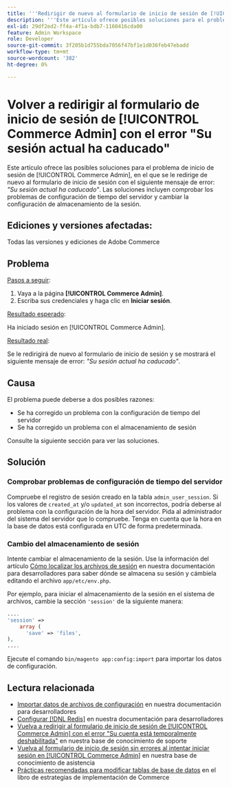 ```yaml
---
title: '''Redirigir de nuevo al formulario de inicio de sesión de [!UICONTROL Commerce Admin] con el error "Su sesión actual ha caducado"'
description: '''Este artículo ofrece posibles soluciones para el problema de inicio de sesión de [!UICONTROL Commerce Admin], en el cual se le redirigirá al formulario de inicio de sesión con el siguiente mensaje de error: *"La sesión actual ha caducado"*. Las soluciones incluyen comprobar los problemas de configuración de tiempo del servidor y cambiar la configuración de almacenamiento de la sesión".'
exl-id: 29df2ed2-ff4a-4f1a-bdb7-1160416cda00
feature: Admin Workspace
role: Developer
source-git-commit: 3f205b1d755bda7056f47bf1e1d036feb47ebadd
workflow-type: tm+mt
source-wordcount: '382'
ht-degree: 0%

---
```


# Volver a redirigir al formulario de inicio de sesión de [!UICONTROL Commerce Admin] con el error &quot;Su sesión actual ha caducado&quot;

Este artículo ofrece las posibles soluciones para el problema de inicio de sesión de [!UICONTROL Commerce Admin], en el que se le redirige de nuevo al formulario de inicio de sesión con el siguiente mensaje de error: *&quot;Su sesión actual ha caducado&quot;*. Las soluciones incluyen comprobar los problemas de configuración de tiempo del servidor y cambiar la configuración de almacenamiento de la sesión.

## Ediciones y versiones afectadas:

Todas las versiones y ediciones de Adobe Commerce

## Problema

<u>Pasos a seguir</u>:

1. Vaya a la página **[!UICONTROL Commerce Admin]**.
1. Escriba sus credenciales y haga clic en **Iniciar sesión**.

<u>Resultado esperado</u>:

Ha iniciado sesión en [!UICONTROL Commerce Admin].

<u>Resultado real</u>:

Se le redirigirá de nuevo al formulario de inicio de sesión y se mostrará el siguiente mensaje de error: *&quot;Su sesión actual ha caducado&quot;*.

## Causa

El problema puede deberse a dos posibles razones:

* Se ha corregido un problema con la configuración de tiempo del servidor
* Se ha corregido un problema con el almacenamiento de sesión

Consulte la siguiente sección para ver las soluciones.

## Solución

### Comprobar problemas de configuración de tiempo del servidor

Compruebe el registro de sesión creado en la tabla `admin_user_session`. Si los valores de `created_at` y/o `updated_at` son incorrectos, podría deberse al problema con la configuración de la hora del servidor. Pida al administrador del sistema del servidor que lo compruebe. Tenga en cuenta que la hora en la base de datos está configurada en UTC de forma predeterminada.

### Cambio del almacenamiento de sesión

Intente cambiar el almacenamiento de la sesión. Use la información del artículo [Cómo localizar los archivos de sesión](https://devdocs.magento.com/guides/v2.3/config-guide/sessions.html) en nuestra documentación para desarrolladores para saber dónde se almacena su sesión y cámbiela editando el archivo `app/etc/env.php`.

Por ejemplo, para iniciar el almacenamiento de la sesión en el sistema de archivos, cambie la sección `'session'` de la siguiente manera:

```php
....
'session' =>
    array (
      'save' => 'files',
),
....
```

Ejecute el comando `bin/magento app:config:import` para importar los datos de configuración.


## Lectura relacionada

* [Importar datos de archivos de configuración](https://devdocs.magento.com/guides/v2.3/config-guide/cli/config-cli-subcommands-config-mgmt-import.html) en nuestra documentación para desarrolladores
* [Configurar [!DNL Redis]](https://experienceleague.adobe.com/en/docs/commerce-operations/configuration-guide/cache/redis/config-redis) en nuestra documentación para desarrolladores
* [Vuelva a redirigir al formulario de inicio de sesión de [!UICONTROL Commerce Admin] con el error &quot;Su cuenta está temporalmente deshabilitada&quot;](https://experienceleague.adobe.com/en/docs/commerce-knowledge-base/kb/troubleshooting/miscellaneous/redirect-back-to-the-admin-login-form-with-your-account-is-temporarily-disabled-error) en nuestra base de conocimiento de soporte
* [Vuelva al formulario de inicio de sesión sin errores al intentar iniciar sesión en [!UICONTROL Commerce Admin]](https://experienceleague.adobe.com/en/docs/commerce-knowledge-base/kb/troubleshooting/miscellaneous/login-redirect-when-trying-to-login-to-magento-admin) en nuestra base de conocimiento de asistencia
* [Prácticas recomendadas para modificar tablas de base de datos](https://experienceleague.adobe.com/en/docs/commerce-operations/implementation-playbook/best-practices/development/modifying-core-and-third-party-tables#why-adobe-recommends-avoiding-modifications) en el libro de estrategias de implementación de Commerce

